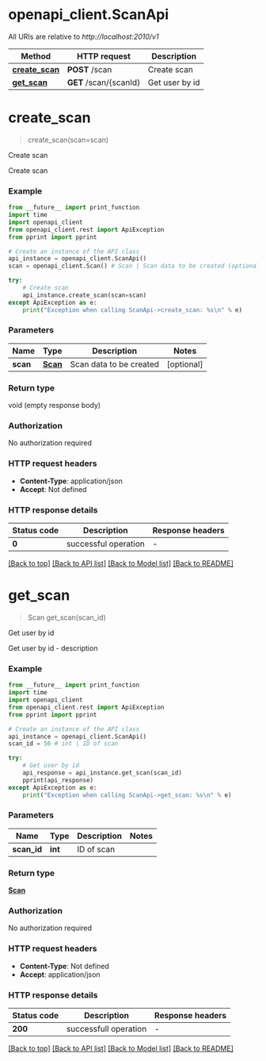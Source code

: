 # openapi_client.ScanApi

All URIs are relative to *http://localhost:2010/v1*

Method | HTTP request | Description
------------- | ------------- | -------------
[**create_scan**](ScanApi.md#create_scan) | **POST** /scan | Create scan
[**get_scan**](ScanApi.md#get_scan) | **GET** /scan/{scanId} | Get user by id


# **create_scan**
> create_scan(scan=scan)

Create scan

Create scan

### Example

```python
from __future__ import print_function
import time
import openapi_client
from openapi_client.rest import ApiException
from pprint import pprint

# Create an instance of the API class
api_instance = openapi_client.ScanApi()
scan = openapi_client.Scan() # Scan | Scan data to be created (optional)

try:
    # Create scan
    api_instance.create_scan(scan=scan)
except ApiException as e:
    print("Exception when calling ScanApi->create_scan: %s\n" % e)
```

### Parameters

Name | Type | Description  | Notes
------------- | ------------- | ------------- | -------------
 **scan** | [**Scan**](Scan.md)| Scan data to be created | [optional] 

### Return type

void (empty response body)

### Authorization

No authorization required

### HTTP request headers

 - **Content-Type**: application/json
 - **Accept**: Not defined

### HTTP response details
| Status code | Description | Response headers |
|-------------|-------------|------------------|
**0** | successful operation |  -  |

[[Back to top]](#) [[Back to API list]](../README.md#documentation-for-api-endpoints) [[Back to Model list]](../README.md#documentation-for-models) [[Back to README]](../README.md)

# **get_scan**
> Scan get_scan(scan_id)

Get user by id

Get user by id - description

### Example

```python
from __future__ import print_function
import time
import openapi_client
from openapi_client.rest import ApiException
from pprint import pprint

# Create an instance of the API class
api_instance = openapi_client.ScanApi()
scan_id = 56 # int | ID of scan

try:
    # Get user by id
    api_response = api_instance.get_scan(scan_id)
    pprint(api_response)
except ApiException as e:
    print("Exception when calling ScanApi->get_scan: %s\n" % e)
```

### Parameters

Name | Type | Description  | Notes
------------- | ------------- | ------------- | -------------
 **scan_id** | **int**| ID of scan | 

### Return type

[**Scan**](Scan.md)

### Authorization

No authorization required

### HTTP request headers

 - **Content-Type**: Not defined
 - **Accept**: application/json

### HTTP response details
| Status code | Description | Response headers |
|-------------|-------------|------------------|
**200** | successfull operation |  -  |

[[Back to top]](#) [[Back to API list]](../README.md#documentation-for-api-endpoints) [[Back to Model list]](../README.md#documentation-for-models) [[Back to README]](../README.md)

